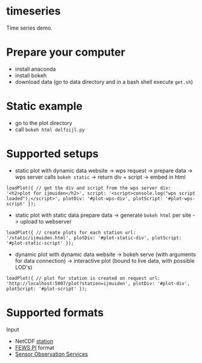 # timeseries
Time series demo.

# Prepare your computer
- install anaconda
- install bokeh
- download data (go to data directory and in a bash shell execute `get.sh`)

# Static example
- go to the plot directory
- call `bokeh html delfzijl.py`


# Supported setups


- static plot with dynamic data
website -> wps request -> prepare data -> wps server calls `bokeh static` -> return div + script -> embed in html

`loadPlot({
    // get the div and script from the wps server
    div: '<h2>plot for ijmuiden</h2>',
    script: '<script>console.log("wps script loaded");</script>',
    plotDiv: '#plot-wps-div',
    plotScript: '#plot-wps-script'
});
`

- static plot with static data
prepare data -> generate `bokeh html` per site -> upload to webserver


`loadPlot({
    // create plots for each station
    url: '/static/ijmuiden.html',
    plotDiv: '#plot-static-div',
    plotScript: '#plot-static-script'
});
`

- dynamic plot with dynamic data
website -> bokeh serve (with arguments for data connection) -> interactive plot (bound to live data, with possible LOD's)

`loadPlot({
    // plot for station is created on request
    url: 'http://localhost:5007/plot?station=ijmuiden',
    plotDiv: '#plot-div',
    plotScript: '#plot-script'
});
`

# Supported formats

Input
- NetCDF [station](http://cfconventions.org/cf-conventions/cf-conventions.html#_single_time_series_including_deviations_from_a_nominal_fixed_spatial_location)
- [FEWS PI](https://publicwiki.deltares.nl/display/FEWSDOC/Delft-Fews+Published+Interface+timeseries+Format+(PI)+Import) format
- [Sensor Observation Services](http://www.opengeospatial.org/standards/sos)
